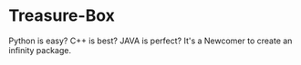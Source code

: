 # Treasure-Box
 Python is easy? C++ is best? JAVA is perfect?
It's a Newcomer to create an infinity package.
